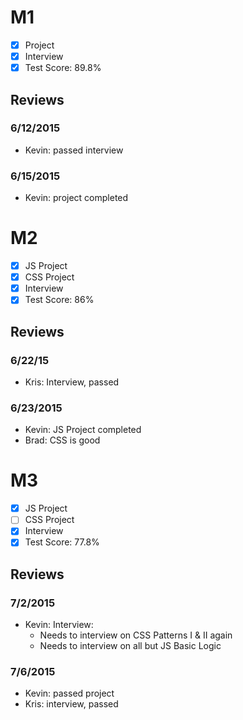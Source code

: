 # M1

- [x] Project
- [x] Interview
- [x] Test Score: 89.8%

## Reviews

### 6/12/2015

- Kevin: passed interview

### 6/15/2015

- Kevin: project completed


# M2

- [x] JS Project
- [x] CSS Project
- [x] Interview
- [x] Test Score: 86%

## Reviews

### 6/22/15
- Kris: Interview, passed

### 6/23/2015

- Kevin: JS Project completed
- Brad: CSS is good

# M3

- [x] JS Project
- [ ] CSS Project
- [x] Interview
- [x] Test Score: 77.8%

## Reviews

### 7/2/2015

- Kevin: Interview:
  - Needs to interview on CSS Patterns I & II again
  - Needs to interview on all but JS Basic Logic

### 7/6/2015

- Kevin: passed project
- Kris: interview, passed
